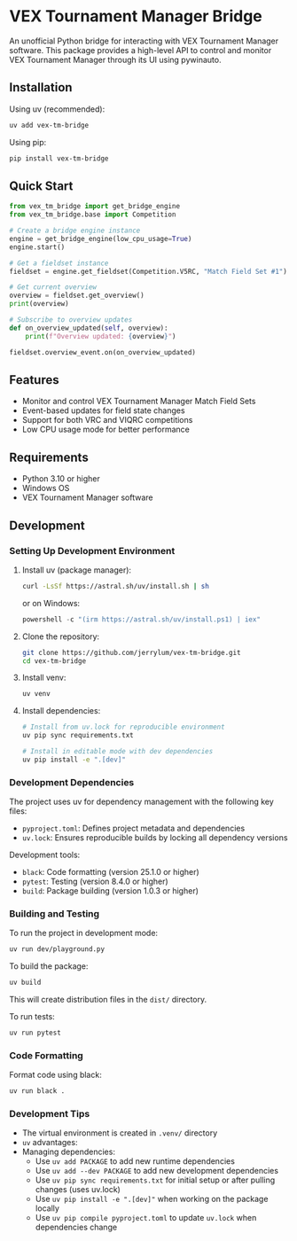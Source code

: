 # VEX Tournament Manager Bridge

An unofficial Python bridge for interacting with VEX Tournament Manager software. This package provides a high-level API to control and monitor VEX Tournament Manager through its UI using pywinauto.

## Installation

Using uv (recommended):
```bash
uv add vex-tm-bridge
```

Using pip:
```bash
pip install vex-tm-bridge
```

## Quick Start

```python
from vex_tm_bridge import get_bridge_engine
from vex_tm_bridge.base import Competition

# Create a bridge engine instance
engine = get_bridge_engine(low_cpu_usage=True)
engine.start()

# Get a fieldset instance
fieldset = engine.get_fieldset(Competition.V5RC, "Match Field Set #1")

# Get current overview
overview = fieldset.get_overview()
print(overview)

# Subscribe to overview updates
def on_overview_updated(self, overview):
    print(f"Overview updated: {overview}")

fieldset.overview_event.on(on_overview_updated)
```

## Features

- Monitor and control VEX Tournament Manager Match Field Sets
- Event-based updates for field state changes
- Support for both VRC and VIQRC competitions
- Low CPU usage mode for better performance

## Requirements

- Python 3.10 or higher
- Windows OS
- VEX Tournament Manager software

## Development

### Setting Up Development Environment

1. Install uv (package manager):
   ```bash
   curl -LsSf https://astral.sh/uv/install.sh | sh
   ```
   or on Windows:
   ```powershell
   powershell -c "(irm https://astral.sh/uv/install.ps1) | iex"
   ```

2. Clone the repository:
   ```bash
   git clone https://github.com/jerrylum/vex-tm-bridge.git
   cd vex-tm-bridge
   ```

3. Install venv:
   ```bash
   uv venv
   ```

4. Install dependencies:
   ```bash
   # Install from uv.lock for reproducible environment
   uv pip sync requirements.txt
   
   # Install in editable mode with dev dependencies
   uv pip install -e ".[dev]"
   ```

### Development Dependencies

The project uses uv for dependency management with the following key files:
- `pyproject.toml`: Defines project metadata and dependencies
- `uv.lock`: Ensures reproducible builds by locking all dependency versions

Development tools:
- `black`: Code formatting (version 25.1.0 or higher)
- `pytest`: Testing (version 8.4.0 or higher)
- `build`: Package building (version 1.0.3 or higher)

### Building and Testing

To run the project in development mode:
```bash
uv run dev/playground.py
```

To build the package:

```bash
uv build
```

This will create distribution files in the `dist/` directory.

To run tests:

```bash
uv run pytest
```

### Code Formatting

Format code using black:
```bash
uv run black .
```

### Development Tips

- The virtual environment is created in `.venv/` directory
- `uv` advantages:
- Managing dependencies:
  - Use `uv add PACKAGE` to add new runtime dependencies
  - Use `uv add --dev PACKAGE` to add new development dependencies
  - Use `uv pip sync requirements.txt` for initial setup or after pulling changes (uses uv.lock)
  - Use `uv pip install -e ".[dev]"` when working on the package locally
  - Use `uv pip compile pyproject.toml` to update `uv.lock` when dependencies change
